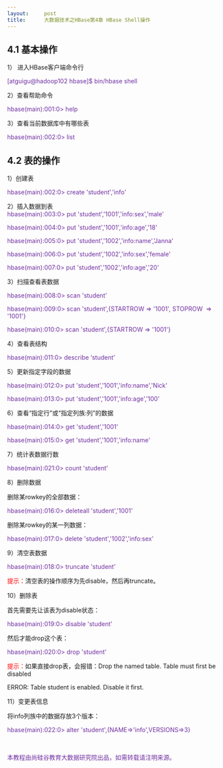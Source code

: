 ```yaml
---
layout:     post
title:      大数据技术之HBase第4章 HBase Shell操作
---
```

<div id="article_content" class="article_content clearfix csdn-tracking-statistics" data-pid="blog" data-mod="popu_307" data-dsm="post">
								            <link rel="stylesheet" href="https://csdnimg.cn/release/phoenix/template/css/ck_htmledit_views-f76675cdea.css">
						<div class="htmledit_views" id="content_views">
                <h2 style="margin-left:0pt;"><strong><strong><strong>4.1 基本操作</strong></strong></strong></h2>

<p style="margin-left:0pt;">1） 进入HBase客户端命令行</p>

<p style="margin-left:0pt;"><span style="color:#7030a0;">[atguigu@hadoop10</span><span style="color:#7030a0;">2</span><span style="color:#7030a0;"> h</span><span style="color:#7030a0;">base</span><span style="color:#7030a0;">]$ bin/hbase shell</span></p>

<p style="margin-left:0pt;">2）查看帮助命令</p>

<p style="margin-left:0pt;"><span style="color:#7030a0;">hbase(main)</span><span style="color:#7030a0;">:001:0</span><span style="color:#7030a0;">&gt; help</span></p>

<p style="margin-left:0pt;">3）查看当前数据库中有哪些表</p>

<p style="margin-left:0pt;"><span style="color:#7030a0;">hbase(main)</span><span style="color:#7030a0;">:002:0</span><span style="color:#7030a0;">&gt; list</span></p>

<h2 style="margin-left:0pt;"><strong><strong><strong>4.2 表的操作</strong></strong></strong></h2>

<p style="margin-left:0pt;">1）创建表</p>

<p style="margin-left:0pt;"><span style="color:#7030a0;">hbase(main)</span><span style="color:#7030a0;">:002:0</span><span style="color:#7030a0;">&gt; create 'student','info'</span></p>

<p style="margin-left:0pt;">2）插入数据到表<br><span style="color:#7030a0;">hbase(main)</span><span style="color:#7030a0;">:003:0</span><span style="color:#7030a0;">&gt; put 'student','1001','info:sex','male'</span></p>

<p style="margin-left:0pt;"><span style="color:#7030a0;">hbase(main)</span><span style="color:#7030a0;">:004:0</span><span style="color:#7030a0;">&gt; put 'student','1001','info:age','18'</span></p>

<p style="margin-left:0pt;"><span style="color:#7030a0;">hbase(main)</span><span style="color:#7030a0;">:005:0</span><span style="color:#7030a0;">&gt; put 'student','1002','info:name','Janna'</span></p>

<p style="margin-left:0pt;"><span style="color:#7030a0;">hbase(main)</span><span style="color:#7030a0;">:006:0</span><span style="color:#7030a0;">&gt; put 'student','1002','info:sex','female'</span></p>

<p style="margin-left:0pt;"><span style="color:#7030a0;">hbase(main)</span><span style="color:#7030a0;">:007:0</span><span style="color:#7030a0;">&gt; put 'student','1002','info:age','20'</span></p>

<p style="margin-left:0pt;">3）扫描查看表数据</p>

<p style="margin-left:0pt;"><span style="color:#7030a0;">hbase(main)</span><span style="color:#7030a0;">:008:0</span><span style="color:#7030a0;">&gt; scan 'student'</span></p>

<p style="margin-left:0pt;"><span style="color:#7030a0;">hbase(main)</span><span style="color:#7030a0;">:009:0</span><span style="color:#7030a0;">&gt; scan 'student',{STARTROW =&gt; '1001', STOPROW  =&gt; '1001'}</span></p>

<p style="margin-left:0pt;"><span style="color:#7030a0;">hbase(main)</span><span style="color:#7030a0;">:010:0</span><span style="color:#7030a0;">&gt; scan 'student',{STARTROW =&gt; '1001'}</span></p>

<p style="margin-left:0pt;">4）查看表结构</p>

<p style="margin-left:0pt;"><span style="color:#7030a0;">hbase(main):01</span><span style="color:#7030a0;">1</span><span style="color:#7030a0;">:0&gt; describe ‘student’</span></p>

<p style="margin-left:0pt;">5）更新指定字段的数据</p>

<p style="margin-left:0pt;"><span style="color:#7030a0;">hbase(main):01</span><span style="color:#7030a0;">2</span><span style="color:#7030a0;">:0&gt; put 'student','1001','info:name','Nick'</span></p>

<p style="margin-left:0pt;"><span style="color:#7030a0;">hbase(main):01</span><span style="color:#7030a0;">3</span><span style="color:#7030a0;">:0&gt; put 'student','1001','info:age','100'</span></p>

<p style="margin-left:0pt;">6）查看“指定行”或“指定列族:列”的数据</p>

<p style="margin-left:0pt;"><span style="color:#7030a0;">hbase(main):01</span><span style="color:#7030a0;">4</span><span style="color:#7030a0;">:0&gt; get 'student','1001'</span></p>

<p style="margin-left:0pt;"><span style="color:#7030a0;">hbase(main):01</span><span style="color:#7030a0;">5</span><span style="color:#7030a0;">:0&gt; get 'student','1001','info:name'</span></p>

<p style="margin-left:0pt;">7）统计表数据行数</p>

<p style="margin-left:0pt;"><span style="color:#7030a0;">hbase(main):0</span><span style="color:#7030a0;">21</span><span style="color:#7030a0;">:0&gt; count 'student'</span></p>

<p style="margin-left:0pt;">8）删除数据</p>

<p style="margin-left:0pt;">删除某rowkey的全部数据：</p>

<p style="margin-left:0pt;"><span style="color:#7030a0;">hbase(main):01</span><span style="color:#7030a0;">6</span><span style="color:#7030a0;">:0&gt; deleteall 'student','1001'</span></p>

<p style="margin-left:0pt;">删除某rowkey的某一列数据：</p>

<p style="margin-left:0pt;"><span style="color:#7030a0;">hbase(main):01</span><span style="color:#7030a0;">7</span><span style="color:#7030a0;">:0&gt; delete 'student','1002','info:sex'</span></p>

<p style="margin-left:0pt;">9）清空表数据</p>

<p style="margin-left:0pt;"><span style="color:#7030a0;">hbase(main):01</span><span style="color:#7030a0;">8</span><span style="color:#7030a0;">:0&gt; truncate 'student'</span></p>

<p style="margin-left:0pt;"><span style="color:#ff0000;">提示：</span>清空表的操作顺序为先disable，然后再truncate。</p>

<p style="margin-left:0pt;">10）删除表</p>

<p style="margin-left:0pt;">首先需要先让该表为disable状态：</p>

<p style="margin-left:0pt;"><span style="color:#7030a0;">hbase(main):01</span><span style="color:#7030a0;">9</span><span style="color:#7030a0;">:0&gt; disable 'student'</span></p>

<p style="margin-left:0pt;">然后才能drop这个表：</p>

<p style="margin-left:0pt;"><span style="color:#7030a0;">hbase(main):0</span><span style="color:#7030a0;">20</span><span style="color:#7030a0;">:0&gt; drop 'student'</span></p>

<p style="margin-left:0pt;"><span style="color:#ff0000;">提示：</span>如果直接drop表，会报错：Drop the named table. Table must first be disabled</p>

<p style="margin-left:0pt;">ERROR: Table student is enabled. Disable it first.</p>

<p style="margin-left:0pt;">11）变更表信息</p>

<p style="margin-left:0pt;">将info列族中的数据存放3个版本：</p>

<p style="margin-left:0pt;"><span style="color:#7030a0;">hbase(main):0</span><span style="color:#7030a0;">22</span><span style="color:#7030a0;">:0&gt; alter 'student',{NAME=&gt;'info',VERSIONS=&gt;3}</span></p>

<p style="margin-left:0pt;"> </p>

<p style="margin-left:0pt;"><span style="color:#7030a0;">本教程由尚硅谷教育大数据研究院出品，如需转载请注明来源。</span></p>

<p style="margin-left:0pt;"> </p>

<p style="margin-left:0pt;"> </p>            </div>
                </div>